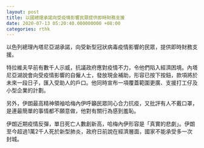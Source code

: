 ```yaml
---
layout: post
title: 以國總理承諾向受疫情影響民眾提供即時財務支援
date: 2020-07-13 05:20:40.000000000 +08:00
categories: rthk
---
```


以色列總理內塔尼亞湖承諾，向受新型冠狀病毒疫情影響的民眾，提供即時財務支援。

特拉維夫早前有數千人示威，抗議政府應對疫情不力，令他們陷入經濟困境。內塔尼亞湖說會向受疫情影響的自僱人士，發放現金補助，形容已按下按鈕，款項將於未來一段日子，匯入受助人的戶口。他同時宣布一項覆蓋範圍更廣、支援打工仔及小型企業的計劃。

另外，伊朗最高精神領袖哈梅內伊呼籲民眾同心合力抗疫，又批評有人不戴口罩，是連最簡單的事情都不願意做，他對有關行為感到羞恥。

伊朗近期疫情反彈，單日死亡人數創新高，哈梅內伊形容是「真實的悲劇」。伊朗至今超過1萬2千人死於新型肺炎，政府日前說在經濟層面，國家不能承受多一次封城。

